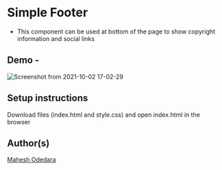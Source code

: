 # Simple Footer

- This component can be used at bottom of the page to show copyright information and social links

## Demo -

<!-- (Mandatory) -->

![Screenshot from 2021-10-02 17-02-29](https://user-images.githubusercontent.com/68990762/135714309-aecddda8-3cd3-4b79-b035-2c482e3c74cf.png)

## Setup instructions

Download files (index.html and style.css) and open index.html in the browser



## Author(s)

[Mahesh Odedara](https://github.com/mahesh-143)


